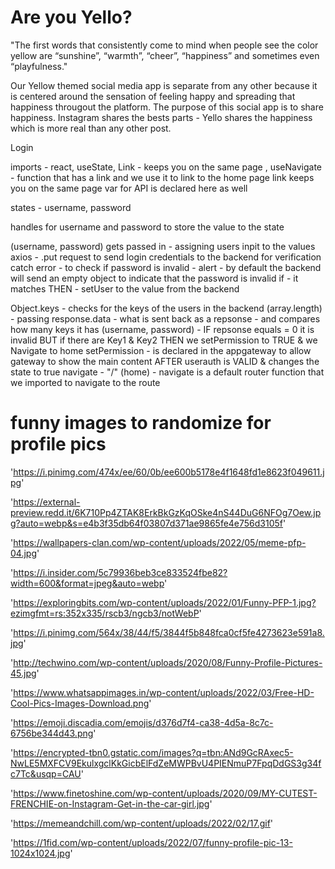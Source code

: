 # Are you Yello? 

"The first words that consistently come to mind when people see the color yellow are “sunshine”, “warmth”, “cheer”, “happiness” and sometimes even “playfulness."

Our Yellow themed social media app is separate from any other because it is centered around the sensation of feeling happy and spreading that happiness througout the platform. The purpose of this social app is to share happiness. Instagram shares the bests parts - Yello shares the happiness which is more real than any other post. 



Login 

imports - react, useState, Link - keeps you on the same page , useNavigate - function that has a link and we use it to link to the home page 
link keeps you on the same page
var for API is declared here as well 

states - username, password 

handles for username and password to store the value to the state 

(username, password) gets passed in - assigning users inpit to the values 
axios - .put request to send login credentials to the backend for verification
catch error - to check if password is invalid - alert - by default the backend will send an empty object to indicate that the password is invalid 
if - it matches THEN - setUser to the value from the backend 

Object.keys - checks for the keys of the users in the backend (array.length) - passing response.data - what is sent back as a repsonse - and compares how many keys it has (username, password) - IF repsonse equals = 0 it is invalid BUT if there are Key1 & Key2 THEN we setPermission to TRUE & we Navigate to home 
setPermission - is declared in the appgateway to allow gateway to show the main content AFTER userauth is VALID & changes the state to true 
navigate - "/" (home) - navigate is a default router function that we imported to navigate to the route 




# funny images to randomize for profile pics

'https://i.pinimg.com/474x/ee/60/0b/ee600b5178e4f1648fd1e8623f049611.jpg'

'https://external-preview.redd.it/6K710Pp4ZTAK8ErkBkGzKqOSke4nS44DuG6NFOg7Oew.jpg?auto=webp&s=e4b3f35db64f03807d371ae9865fe4e756d3105f'

'https://wallpapers-clan.com/wp-content/uploads/2022/05/meme-pfp-04.jpg'

'https://i.insider.com/5c79936beb3ce833524fbe82?width=600&format=jpeg&auto=webp'

'https://exploringbits.com/wp-content/uploads/2022/01/Funny-PFP-1.jpg?ezimgfmt=rs:352x335/rscb3/ngcb3/notWebP'

'https://i.pinimg.com/564x/38/44/f5/3844f5b848fca0cf5fe4273623e591a8.jpg'

'http://techwino.com/wp-content/uploads/2020/08/Funny-Profile-Pictures-45.jpg'

'https://www.whatsappimages.in/wp-content/uploads/2022/03/Free-HD-Cool-Pics-Images-Download.png'

'https://emoji.discadia.com/emojis/d376d7f4-ca38-4d5a-8c7c-6756be344d43.png'

'https://encrypted-tbn0.gstatic.com/images?q=tbn:ANd9GcRAxec5-NwLE5MXFCV9EkulxgclKkGicbElFdZeMWPBvU4PIENmuP7FpqDdGS3g34fc7Tc&usqp=CAU'

'https://www.finetoshine.com/wp-content/uploads/2020/09/MY-CUTEST-FRENCHIE-on-Instagram-Get-in-the-car-girl.jpg'

'https://memeandchill.com/wp-content/uploads/2022/02/17.gif'

'https://1fid.com/wp-content/uploads/2022/07/funny-profile-pic-13-1024x1024.jpg'






